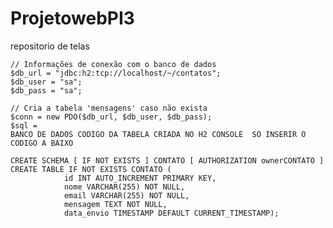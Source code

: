 # ProjetowebPI3
repositorio de telas
 
 
    // Informações de conexão com o banco de dados
    $db_url = "jdbc:h2:tcp://localhost/~/contatos";
    $db_user = "sa";
    $db_pass = "sa";

    // Cria a tabela 'mensagens' caso não exista
    $conn = new PDO($db_url, $db_user, $db_pass);
    $sql =
    BANCO DE DADOS CODIGO DA TABELA CRIADA NO H2 CONSOLE  SO INSERIR O CODIGO A BAIXO
    
    CREATE SCHEMA [ IF NOT EXISTS ] CONTATO [ AUTHORIZATION ownerCONTATO ]
    CREATE TABLE IF NOT EXISTS CONTATO (
                id INT AUTO_INCREMENT PRIMARY KEY,
                nome VARCHAR(255) NOT NULL,
                email VARCHAR(255) NOT NULL,
                mensagem TEXT NOT NULL,
                data_envio TIMESTAMP DEFAULT CURRENT_TIMESTAMP);
  
